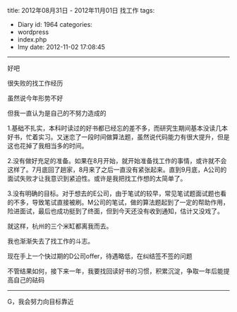 title: 2012年08月31日 - 2012年11月01日 找工作
tags:
  - Diary
id: 1964
categories:
  - wordpress
  - index.php
  - lmy
date: 2012-11-02 17:08:45
---

好吧

很失败的找工作经历<!--more-->

虽然说今年形势不好

但我一直认为是自己的不努力造成的

1.基础不扎实，本科时读过的好书都已经忘的差不多，而研究生期间基本没读几本好书，忙着实习。又迷恋了一段时间做算法题，虽然说代码能力有很大提升，但是这也花掉了我相当多的时间。

2.没有做好充足的准备。如果在8月开始，就开始准备找工作的事情，或许就不会这样了。7月底回了趟家，8月来了之后一直没有紧张起来。直到9月底，A公司的面试失败才让我意识到紧迫性。或许是我把找工作想的太简单了。

3.没有明确的目标。对于想去的E公司，由于笔试的较早，常见笔试题面试题也看的不多，导致笔试直接被刷。M公司的笔试，做的算法题起到了一定的帮助作用，险进面试，最后也成功挺到了终面，但到今天还没有收到通知，估计又没戏了。

就这样，杭州的三个米缸都离我而去。

我也渐渐失去了找工作的斗志。

现在手上一个快过期的D公司offer，待遇略低，在纠结签不签的问题

不管结果如何，接下来一年，我要找回读好书的习惯，积累沉淀，争取一年后能提高自己的砝码

-------------------------------------------------

G，我会努力向目标靠近